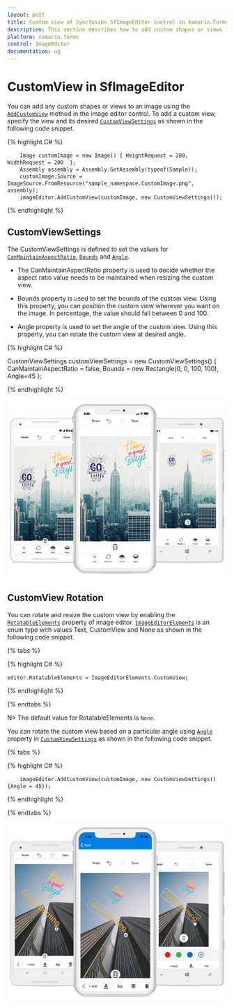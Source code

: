 ```yaml
---
layout: post
title: Custom view of Syncfusion SfImageEditor control in Xamarin.Forms
description: This section describes how to add custom shapes or views in SfImageEditor control for Xamarin.Forms patform
platform: xamarin.forms
control: ImageEditor
documentation: ug
---
```


# CustomView in SfImageEditor

You can add any custom shapes or views to an image using the [`AddCustomView`](https://help.syncfusion.com/cr/cref_files/xamarin/Syncfusion.SfImageEditor.XForms~Syncfusion.SfImageEditor.XForms.SfImageEditor~AddCustomView.html) method in the image editor control. To add a custom view, specify the view and its desired [`CustomViewSettings`](https://help.syncfusion.com/cr/cref_files/xamarin/Syncfusion.SfImageEditor.XForms~Syncfusion.SfImageEditor.XForms.CustomViewSettings.html) as shown in the following code snippet.

{% highlight C# %}

        Image customImage = new Image() { HeightRequest = 200, WidthRequest = 200  };
        Assembly assembly = Assembly.GetAssembly(typeof(Sample));
        customImage.Source = ImageSource.FromResource("sample_namespace.CustomImage.png", assembly);
        imageEditor.AddCustomView(customImage, new CustomViewSettings());
  
{% endhighlight %}

## CustomViewSettings

The CustomViewSettings is defined to set the values for [`CanMaintainAspectRatio`](https://help.syncfusion.com/cr/cref_files/xamarin/Syncfusion.SfImageEditor.XForms~Syncfusion.SfImageEditor.XForms.CustomViewSettings~CanMaintainAspectRatio.html), [`Bounds`](https://help.syncfusion.com/cr/cref_files/xamarin/Syncfusion.SfImageEditor.XForms~Syncfusion.SfImageEditor.XForms.CustomViewSettings~Bounds.html) and [`Angle`](https://help.syncfusion.com/cr/cref_files/xamarin/Syncfusion.SfImageEditor.XForms~Syncfusion.SfImageEditor.XForms.CustomViewSettings~Angle.html).

* The CanMaintainAspectRatio property is used to decide whether the aspect ratio value needs to be maintained when resizing the custom view.

* Bounds property is used to set the bounds of the custom view. Using this property, you can position the custom view wherever you want on the image. In percentage, the value should fall between 0 and 100.

* Angle property is used to set the angle of the custom view. Using this property, you can rotate the custom view at desired angle.

{% highlight C# %}

CustomViewSettings customViewSettings = new CustomViewSettings()
{
    CanMaintainAspectRatio = false,
    Bounds = new Rectangle(0, 0, 100, 100),
    Angle=45
};

{% endhighlight %}

![SfImageEditor](ImageEditor_images/CustomView.png)

## CustomView Rotation

You can rotate and resize the custom view by enabling the [`RotatableElements`](https://help.syncfusion.com/cr/cref_files/xamarin/Syncfusion.SfImageEditor.XForms~Syncfusion.SfImageEditor.XForms.SfImageEditor~RotatableElements.html) property of image editor. [`ImageEditorElements`](https://help.syncfusion.com/cr/cref_files/xamarin/Syncfusion.SfImageEditor.XForms~Syncfusion.SfImageEditor.XForms.ImageEditorElements.html) is an enum type with values Text, CustomView and None as shown in the following code snippet.

{% tabs %}

{% highlight C# %}

    editor.RotatableElements = ImageEditorElements.CustomView;   

{% endhighlight %}

{% endtabs %}

N> The default value for RotatableElements is `None`.

You can rotate the custom view based on a particular angle using [`Angle`](https://help.syncfusion.com/cr/cref_files/xamarin/Syncfusion.SfImageEditor.XForms~Syncfusion.SfImageEditor.XForms.CustomViewSettings~Angle.html) property in [`CustomViewSettings`](https://help.syncfusion.com/cr/cref_files/xamarin/Syncfusion.SfImageEditor.XForms~Syncfusion.SfImageEditor.XForms.CustomViewSettings.html) as shown in the following code snippet. 

{% tabs %}

{% highlight C# %}

        imageEditor.AddCustomView(customImage, new CustomViewSettings(){Angle = 45});    

{% endhighlight %}

{% endtabs %}

![SfImageEditor](ImageEditor_images/rotation.jpg)